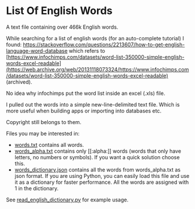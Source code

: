 List Of English Words <!-- https://github.com/dwyl/english-words.git -->
=============

A text file containing over 466k English words.

While searching for a list of english words (for an auto-complete tutorial)
I found: <https://stackoverflow.com/questions/2213607/how-to-get-english-language-word-database> which refers to [https://www.infochimps.com/datasets/word-list-350000-simple-english-words-excel-readable](https://web.archive.org/web/20131118073324/https://www.infochimps.com/datasets/word-list-350000-simple-english-words-excel-readable) (archived).

No idea why infochimps put the word list inside an excel (.xls) file.

I pulled out the words into a simple new-line-delimited text file.
Which is more useful when building apps or importing into databases etc.

Copyright still belongs to them.

Files you may be interested in:

- [words.txt](words.txt) contains all words.
- [words_alpha.txt](words_alpha.txt) contains only [[:alpha:]] words (words that only have letters, no numbers or symbols). If you want a quick solution choose this.
- [words_dictionary.json](words_dictionary.json) contains all the words from words_alpha.txt as json format.
If you are using Python, you can easily load this file and use it as a dictionary for faster performance. All the words are assigned with 1 in the dictionary.

See [read_english_dictionary.py](read_english_dictionary.py) for example usage.
